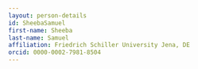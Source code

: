 ```yaml
---
layout: person-details
id: SheebaSamuel
first-name: Sheeba
last-name: Samuel
affiliation: Friedrich Schiller University Jena, DE
orcid: 0000-0002-7981-8504
---
```

